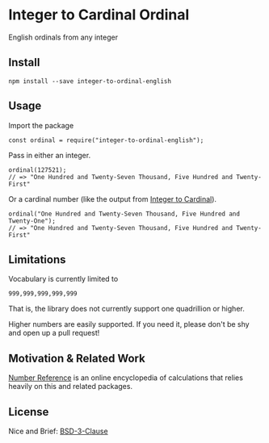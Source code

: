 # Integer to Cardinal Ordinal

English ordinals from any integer

## Install

```
npm install --save integer-to-ordinal-english
```

## Usage

Import the package

```node
const ordinal = require("integer-to-ordinal-english");
```

Pass in either an integer.

```node
ordinal(127521);
// => "One Hundred and Twenty-Seven Thousand, Five Hundred and Twenty-First"
```

Or a cardinal number (like the output from [Integer to Cardinal](https://github.com/number-reference/integer-to-cardinal-english)).

```node
ordinal("One Hundred and Twenty-Seven Thousand, Five Hundred and Twenty-One");
// => "One Hundred and Twenty-Seven Thousand, Five Hundred and Twenty-First"
```

## Limitations

Vocabulary is currently limited to

    999,999,999,999,999

That is, the library does not currently support one quadrillion or higher.

Higher numbers are easily supported.  If you need it, please don't be shy and
open up a pull request!


## Motivation & Related Work

[Number Reference](http://www.number-reference.com) is an online encyclopedia
of calculations that relies heavily on this and related packages.

## License

Nice and Brief: [BSD-3-Clause](./LICENSE)
